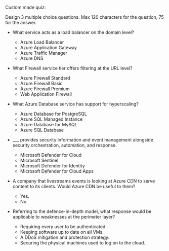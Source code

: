 Custom made quiz:

Design 3 multiple choice questions. Max 120 characters for the question, 75 for the answer.

* What service acts as a load balancer on the domain level?
	* Azure Load Balancer
	* Azure Application Gateway
	* Azure Traffic Manager
	* Azure DNS
* What Firewall service tier offers filtering at the URL level?
	* Azure Firewall Standard
	* Azure Firewall Basic
	* Azure Firewall Premium
	* Web Application Firewall
* What Azure Database service has support for hyperscaling?
	* Azure Database for PostgreSQL
	* Azure SQL Managed Instance
	* Azure Database for MySQL
	* Azure SQL Database

* ___ provides security information and event management alongside security orchestration, automation, and response.
	* Microsoft Defender for Cloud
	* Microsoft Sentinel
	* Microsoft Defender for Identity
	* Microsoft Defender for Cloud Apps
* A company that livestreams events is looking at Azure CDN to serve content to its clients. Would Azure CDN be useful to them?
	* Yes.
	* No.
* Referring to the defence-in-depth model, what response would be applicable to weaknesses at the perimeter layer?
	* Requiring every user to be authenticated.
	* Keeping software up to date on all VMs.
	* A DDoS mitigation and protection strategy.
	* Securing the physical machines used to log on to the cloud.